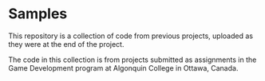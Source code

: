 # Samples

This repository is a collection of code from previous projects, uploaded as they were at the end of the project.

The code in this collection is from projects submitted as assignments in the Game Development program at Algonquin College in Ottawa, Canada.
